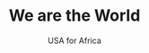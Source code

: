 ---
layout: post
title: We are the World 
author: USA for Africa
language: "Français"
image:
  artist: usa-for-africa.png
---